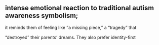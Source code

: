 ## intense emotional reaction to traditional autism awareness symbolism;

it reminds them of feeling like “a missing piece,” a “tragedy” that

“destroyed” their parents’ dreams. They also prefer identity-ﬁrst